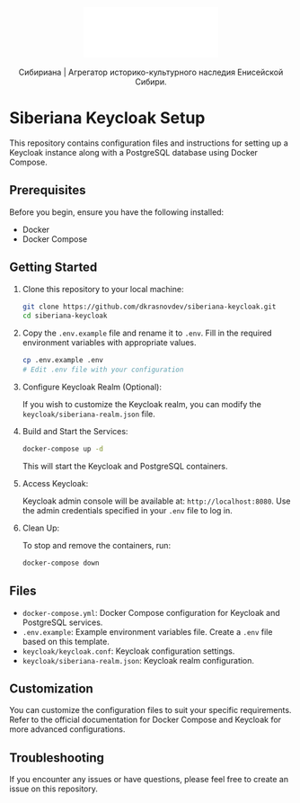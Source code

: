 <p align="center">
  <picture>
  <source media="(prefers-color-scheme: dark)" srcset="https://raw.githubusercontent.com/dkrasnovdev/siberiana-public-assets/main/assets/siberiana-logo-dark-background.svg">
  <img src="https://raw.githubusercontent.com/dkrasnovdev/siberiana-public-assets/main/assets/siberiana-logo-dark-background.svg" width="240" height="90" alt="Logo for Siberiana">
</picture>
</p>

<p align="center">
  Сибириана | Агрегатор историко-культурного наследия Енисейской Сибири.
</p>

# Siberiana Keycloak Setup

This repository contains configuration files and instructions for setting up a Keycloak instance along with a PostgreSQL database using Docker Compose.

## Prerequisites

Before you begin, ensure you have the following installed:

- Docker
- Docker Compose

## Getting Started

1. Clone this repository to your local machine:

   ```bash
   git clone https://github.com/dkrasnovdev/siberiana-keycloak.git
   cd siberiana-keycloak

   ```

2. Copy the `.env.example` file and rename it to `.env`. Fill in the required environment variables with appropriate values.

   ```bash
   cp .env.example .env
   # Edit .env file with your configuration
   ```

3. Configure Keycloak Realm (Optional):

   If you wish to customize the Keycloak realm, you can modify the `keycloak/siberiana-realm.json` file.

4. Build and Start the Services:

   ```bash
   docker-compose up -d
   ```

   This will start the Keycloak and PostgreSQL containers.

5. Access Keycloak:

   Keycloak admin console will be available at: `http://localhost:8080`. Use the admin credentials specified in your `.env` file to log in.

6. Clean Up:

   To stop and remove the containers, run:

   ```bash
   docker-compose down
   ```

## Files

- `docker-compose.yml`: Docker Compose configuration for Keycloak and PostgreSQL services.
- `.env.example`: Example environment variables file. Create a `.env` file based on this template.
- `keycloak/keycloak.conf`: Keycloak configuration settings.
- `keycloak/siberiana-realm.json`: Keycloak realm configuration.

## Customization

You can customize the configuration files to suit your specific requirements. Refer to the official documentation for Docker Compose and Keycloak for more advanced configurations.

## Troubleshooting

If you encounter any issues or have questions, please feel free to create an issue on this repository.
